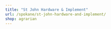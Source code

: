 ```yaml
---
title: "St John Hardware & Implement"
url: /spokane/st-john-hardware-and-implement/
shop: agrarian
---
```

